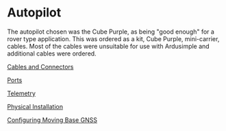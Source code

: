 # Autopilot
The autopilot chosen was the Cube Purple, as being "good enough" for a rover type application.
This was ordered as a kit, Cube Purple, mini-carrier, cables. 
Most of the cables were unsuitable for use with Ardusimple and additional cables were ordered.

[Cables and Connectors](./CubePurple/CubeCables.md)

[Ports](./CubePurple/Ports.md)

[Telemetry](./CubePurple/Telemetry.md)

[Physical Installation](./CubePurple/Installation.md)

[Configuring Moving Base GNSS](./CubePurple/Installation.md)




